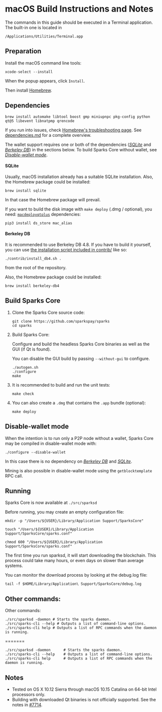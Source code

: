 # macOS Build Instructions and Notes

The commands in this guide should be executed in a Terminal application.
The built-in one is located in
```
/Applications/Utilities/Terminal.app
```

## Preparation
Install the macOS command line tools:

```shell
xcode-select --install
```

When the popup appears, click `Install`.

Then install [Homebrew](https://brew.sh).

## Dependencies
```shell
brew install automake libtool boost gmp miniupnpc pkg-config python qt@5 libevent libnatpmp qrencode
```

If you run into issues, check [Homebrew's troubleshooting page](https://docs.brew.sh/Troubleshooting).
See [dependencies.md](dependencies.md) for a complete overview.

The wallet support requires one or both of the dependencies ([*SQLite*](#sqlite) and [*Berkeley DB*](#berkeley-db)) in the sections below.
To build Sparks Core without wallet, see [*Disable-wallet mode*](#disable-wallet-mode).

#### SQLite

Usually, macOS installation already has a suitable SQLite installation.
Also, the Homebrew package could be installed:

```shell
brew install sqlite
```

In that case the Homebrew package will prevail.

If you want to build the disk image with `make deploy` (.dmg / optional), you need:
[`macdeployqtplus`](../contrib/macdeploy/README.md) dependencies:
```shell
pip3 install ds_store mac_alias
```

#### Berkeley DB

It is recommended to use Berkeley DB 4.8. If you have to build it yourself,
you can use [the installation script included in contrib/](contrib/install_db4.sh)
like so:

```shell
./contrib/install_db4.sh .
```

from the root of the repository.

Also, the Homebrew package could be installed:

```shell
brew install berkeley-db4
```

## Build Sparks Core

1. Clone the Sparks Core source code:
    ```shell
    git clone https://github.com/sparkspay/sparks
    cd sparks
    ```

2.  Build Sparks Core:

    Configure and build the headless Sparks Core binaries as well as the GUI (if Qt is found).

    You can disable the GUI build by passing `--without-gui` to configure.
    ```shell
    ./autogen.sh
    ./configure
    make
    ```

3.  It is recommended to build and run the unit tests:
    ```shell
    make check
    ```

4.  You can also create a  `.dmg` that contains the `.app` bundle (optional):
    ```shell
    make deploy
    ```

## Disable-wallet mode
When the intention is to run only a P2P node without a wallet, Sparks Core may be
compiled in disable-wallet mode with:
```shell
./configure --disable-wallet
```

In this case there is no dependency on [*Berkeley DB*](#berkeley-db) and [*SQLite*](#sqlite).

Mining is also possible in disable-wallet mode using the `getblocktemplate` RPC call.

## Running

Sparks Core is now available at `./src/sparksd`

Before running, you may create an empty configuration file:
```shell
mkdir -p "/Users/${USER}/Library/Application Support/SparksCore"

touch "/Users/${USER}/Library/Application Support/SparksCore/sparks.conf"

chmod 600 "/Users/${USER}/Library/Application Support/SparksCore/sparks.conf"
```

The first time you run sparksd, it will start downloading the blockchain. This process could take many hours, or even days on slower than average systems.

You can monitor the download process by looking at the debug.log file:
```shell
tail -f $HOME/Library/Application\ Support/SparksCore/debug.log
```

## Other commands:
Other commands:

    ./src/sparksd -daemon # Starts the sparks daemon.
    ./src/sparks-cli --help # Outputs a list of command-line options.
    ./src/sparks-cli help # Outputs a list of RPC commands when the daemon is running.
=======
```shell
./src/sparksd -daemon      # Starts the sparks daemon.
./src/sparks-cli --help    # Outputs a list of command-line options.
./src/sparks-cli help      # Outputs a list of RPC commands when the daemon is running.
```

## Notes

* Tested on OS X 10.12 Sierra through macOS 10.15 Catalina on 64-bit Intel
processors only.
* Building with downloaded Qt binaries is not officially supported. See the notes in [#7714](https://github.com/bitcoin/bitcoin/issues/7714).
